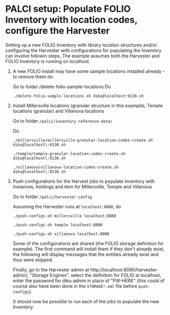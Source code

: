 # PALCI setup: Populate FOLIO Inventory with location codes, configure the Harvester

Setting up a new FOLIO Inventory with library location structures and/or configuring the Harvester with configurations for populating the Inventory  can involve followin steps. The example assumes both the Harvester and FOLIO Inventory is running on localhost.

1) A new FOLIO install may have some sample locations installed already - to remove them do
    
     Go to folder /delete-folio-sample-locations
     Do 

     `./delete-folio-sample-locations.sh diku@localhost:9130.sh`

2) Install Millersville locations (granular structure in this example), Temple locations (granular) and Villanova locations

    Go to folder `/palci/inventory-reference-data/`
    
    Do

    `./millersville/millersville-granular-location-codes-create.sh diku@localhost\:9130.sh`
    
    `./temple/temple-granular-location-codes-create.sh diku@localhost\:9130.sh`
    
    `./villanova/villanova-location-codes-create.sh diku@localhost\:9130.sh`

2) Push configurations for the Harvest jobs to populate Inventory with instances, holdings and item for Millersville, Temple and Villanova

    Go to folder `/palci/harvester-config`

    Assuming the Harvester runs at `localhost:8080`, do

    `./push-configs.sh millersville localhost:8080`
    
    `./push-configs.sh temple localhost:8080`
    
    `./push-configs.sh villanova localhost:8080`

    Some of the configurations are shared (the FOLIO storage definition for example). The first command will install them if they don't already exist, the following will display messages that the entities already exist and thus were skipped.

    Finally, go to the Harvester admin at http://localhost:8080/harvester-admin/, "Storage Engines", select the definition for FOLIO at localhost, enter the password for diku-admin in place of "PW-HERE" (this could of course also have been done in the `STORAGE*.xml` file before `push-configs`). 

    It should now be possible to run each of the jobs to populate the new Inventory. 
